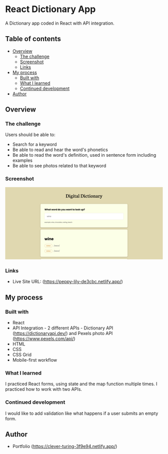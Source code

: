 # React Dictionary App 

A Dictionary app coded in React with API integration.

## Table of contents

- [Overview](#overview)
  - [The challenge](#the-challenge)
  - [Screenshot](#screenshot)
  - [Links](#links)
- [My process](#my-process)
  - [Built with](#built-with)
  - [What I learned](#what-i-learned)
  - [Continued development](#continued-development)
- [Author](#author)

## Overview

### The challenge

Users should be able to:

- Search for a keyword
- Be able to read and hear the word's phonetics
- Be able to read the word's definition, used in sentence form including examples
- Be able to see photos related to that keyword

### Screenshot

![](/screenshot.png)

### Links

- Live Site URL: (https://peppy-lily-de3cbc.netlify.app/)

## My process

### Built with

- React
- API Integration - 2 different APIs - Dictionary API (https://dictionaryapi.dev/) and Pexels photo API (https://www.pexels.com/api/)
- HTML
- CSS
- CSS Grid
- Mobile-first workflow

### What I learned

I practiced React forms, using state and the map function multiple times. I practiced how to work with two APIs.

### Continued development

I would like to add validation like what happens if a user submits an empty form.

## Author

- Portfolio (https://clever-turing-3f9e94.netlify.app/)